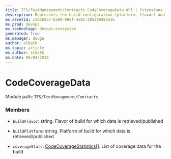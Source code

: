 ```yaml
---
title: TFS/TestManagement/Contracts CodeCoverageData API | Extensions for Azure DevOps Services
description: Represents the build configuration (platform, flavor) and coverage data for the build
ms.assetid: c3b58257-ba88-89df-4a81-285219d8be16
ms.prod: devops
ms.technology: devops-ecosystem
generated: true
ms.manager: douge
author: elbatk
ms.topic: article
ms.author: elbatk
ms.date: 08/04/2016
---
```


# CodeCoverageData

Module path: `TFS/TestManagement/Contracts`


### Members

* `buildFlavor`: string. Flavor of build for which data is retrieved/published

* `buildPlatform`: string. Platform of build for which data is retrieved/published

* `coverageStats`: [CodeCoverageStatistics](../../../TFS/TestManagement/Contracts/CodeCoverageStatistics.md)[]. List of coverage data for the build

